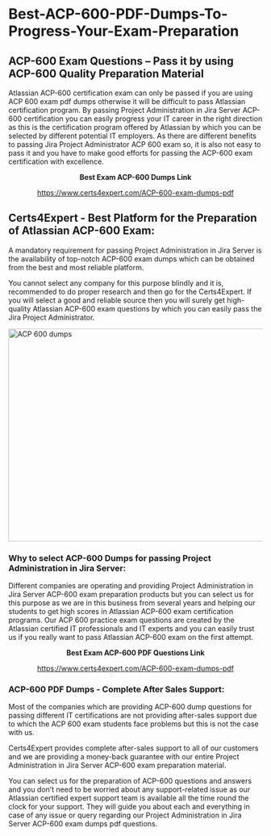 # Best-ACP-600-PDF-Dumps-To-Progress-Your-Exam-Preparation
<h2><strong>ACP-600 Exam Questions &ndash; Pass it by using ACP-600 Quality Preparation Material</strong></h2>
<p>Atlassian ACP-600 certification exam can only be passed if you are using ACP 600 exam pdf dumps otherwise it will be difficult to pass Atlassian certification program. By passing Project Administration in Jira Server ACP-600 certification you can easily progress your IT career in the right direction as this is the certification program offered by Atlassian by which you can be selected by different potential IT employers. As there are different benefits to passing Jira Project Administrator ACP 600 exam so, it is also not easy to pass it and you have to make good efforts for passing the ACP-600 exam certification with excellence.</p>
<p style="text-align: center;"><strong>Best Exam ACP-600 Dumps Link</strong></p>
<p style="text-align: center;"><a href="exam%20link">https://www.certs4expert.com/ACP-600-exam-dumps-pdf</a></p>
<h2><strong>Certs4Expert - Best Platform for the Preparation of Atlassian ACP-600 Exam:&nbsp; </strong></h2>
<p>A mandatory requirement for passing Project Administration in Jira Server is the availability of top-notch ACP-600 exam dumps which can be obtained from the best and most reliable platform.</p>
<p>You cannot select any company for this purpose blindly and it is, recommended to do proper research and then go for the Certs4Expert. If you will select a good and reliable source then you will surely get high-quality Atlassian ACP-600 exam questions by which you can easily pass the Jira Project Administrator.</p>
<p><img style="display: block; margin-left: auto; margin-right: auto;" src="https://i.imgur.com/cCy1yN2.png" alt="ACP 600 dumps" width="750" height="422" /></p>
<h3><strong>Why to select ACP-600 Dumps for passing Project Administration in Jira Server:</strong></h3>
<p>Different companies are operating and providing Project Administration in Jira Server ACP-600 exam preparation products but you can select us for this purpose as we are in this business from several years and helping our students to get high scores in Atlassian ACP-600 exam certification programs. Our ACP 600 practice exam questions are created by the Atlassian certified IT professionals and IT experts and you can easily trust us if you really want to pass Atlassian ACP-600 exam on the first attempt.</p>
<p style="text-align: center;"><strong>Best Exam ACP-600 PDF Questions Link</strong></p>
<p style="text-align: center;"><a href="exam%20link">https://www.certs4expert.com/ACP-600-exam-dumps-pdf</a></p>
<h3><strong>ACP-600 PDF Dumps - Complete After Sales Support:</strong></h3>
<p>Most of the companies which are providing ACP-600 dump questions for passing different IT certifications are not providing after-sales support due to which the ACP 600 exam students face problems but this is not the case with us.</p>
<p>Certs4Expert provides complete after-sales support to all of our customers and we are providing a money-back guarantee with our entire Project Administration in Jira Server ACP-600 exam preparation material.</p>
<p>You can select us for the preparation of ACP-600 questions and answers and you don&rsquo;t need to be worried about any support-related issue as our Atlassian certified expert support team is available all the time round the clock for your support. They will guide you about each and everything in case of any issue or query regarding our Project Administration in Jira Server ACP-600 exam dumps pdf questions.</p>
